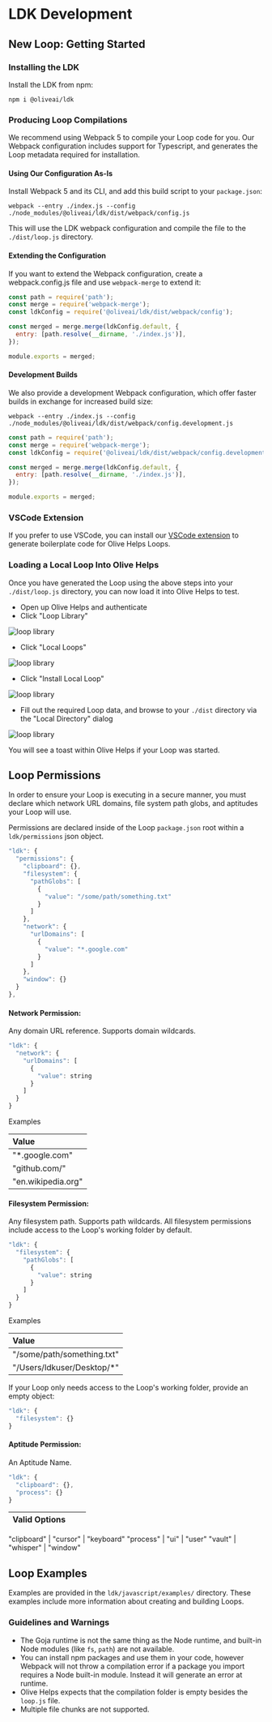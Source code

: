 # LDK Development

## New Loop: Getting Started

### Installing the LDK

Install the LDK from npm:

```text
npm i @oliveai/ldk
```

### Producing Loop Compilations

We recommend using Webpack 5 to compile your Loop code for you. Our Webpack configuration includes support for Typescript, and generates the Loop metadata required for installation.

#### Using Our Configuration As-Is

Install Webpack 5 and its CLI, and add this build script to your `package.json`:

```text
webpack --entry ./index.js --config ./node_modules/@oliveai/ldk/dist/webpack/config.js
```

This will use the LDK webpack configuration and compile the file to the `./dist/loop.js` directory.

#### Extending the Configuration

If you want to extend the Webpack configuration, create a webpack.config.js file and use `webpack-merge` to extend it:

```javascript
const path = require('path');
const merge = require('webpack-merge');
const ldkConfig = require('@oliveai/ldk/dist/webpack/config');

const merged = merge.merge(ldkConfig.default, {
  entry: [path.resolve(__dirname, './index.js')],
});

module.exports = merged;
```

#### Development Builds

We also provide a development Webpack configuration, which offer faster builds in exchange for increased build size:

```text
webpack --entry ./index.js --config ./node_modules/@oliveai/ldk/dist/webpack/config.development.js
```

```javascript
const path = require('path');
const merge = require('webpack-merge');
const ldkConfig = require('@oliveai/ldk/dist/webpack/config.development');

const merged = merge.merge(ldkConfig.default, {
  entry: [path.resolve(__dirname, './index.js')],
});

module.exports = merged;
```

### VSCode Extension

If you prefer to use VSCode, you can install our [VSCode extension](https://marketplace.visualstudio.com/items?itemName=Olive-AI.vscode-loop-development-kit) to generate boilerplate code for Olive Helps Loops.

### Loading a Local Loop Into Olive Helps

Once you have generated the Loop using the above steps into your `./dist/loop.js` directory, you can now load it into Olive Helps to test.

* Open up Olive Helps and authenticate
* Click "Loop Library"

![loop library](.gitbook/assets/loop_library.png)

* Click "Local Loops"

![loop library](.gitbook/assets/local_loops.png)

* Click "Install Local Loop"

![loop library](.gitbook/assets/install_local_loop.png)

* Fill out the required Loop data, and browse to your `./dist` directory via the "Local Directory" dialog

![loop library](.gitbook/assets/local_loop_directory.png)

You will see a toast within Olive Helps if your Loop was started.

## Loop Permissions

In order to ensure your Loop is executing in a secure manner, you must declare which network URL domains, file system path globs, and aptitudes your Loop will use.

Permissions are declared inside of the Loop `package.json` root within a `ldk/permissions` json object.

```javascript
"ldk": {
  "permissions": {
    "clipboard": {},
    "filesystem": {
      "pathGlobs": [
        {
          "value": "/some/path/something.txt"
        }
      ]
    },
    "network": {
      "urlDomains": [
        {
          "value": "*.google.com"
        }
      ]
    },
    "window": {}
  }
},
```

#### Network Permission:

Any domain URL reference. Supports domain wildcards.

```javascript
"ldk": {
  "network": {
    "urlDomains": [
      {
        "value": string
      }
    ]
  }
}
```

Examples

| Value |
| :--- |
| "\*.google.com" |
| "github.com/" |
| "en.wikipedia.org" |

#### Filesystem Permission:

Any filesystem path. Supports path wildcards. All filesystem permissions include access to the Loop's working folder by default.

```javascript
"ldk": {
  "filesystem": {
    "pathGlobs": [
      {
        "value": string
      }
    ]
  }
}
```

Examples

| Value |
| :--- |
| "/some/path/something.txt" |
| "/Users/ldkuser/Desktop/\*" |

If your Loop only needs access to the Loop's working folder, provide an empty object:

```javascript
"ldk": {
  "filesystem": {}
}
```

#### Aptitude Permission:

An Aptitude Name.

```javascript
"ldk": {
  "clipboard": {},
  "process": {}
}
```

| Valid Options |  |  |
| :--- | :--- | :--- |


"clipboard" \| "cursor" \| "keyboard" "process" \| "ui" \| "user" "vault" \| "whisper" \| "window"   


## Loop Examples

Examples are provided in the `ldk/javascript/examples/` directory. These examples include more information about creating and building Loops.

### Guidelines and Warnings

* The Goja runtime is not the same thing as the Node runtime, and built-in Node modules \(like `fs`, `path`\) are not available.
* You can install npm packages and use them in your code, however Webpack will not throw a compilation error if a package you import requires a Node built-in module. Instead it will generate an error at runtime.
* Olive Helps expects that the compilation folder is empty besides the `loop.js` file.
* Multiple file chunks are not supported.

